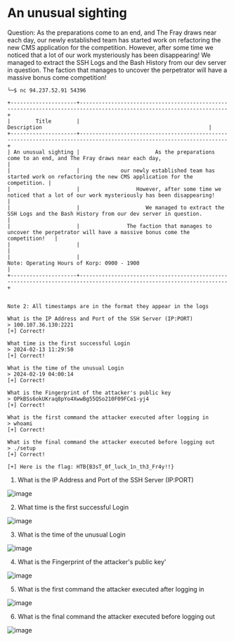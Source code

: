 # An unusual sighting 
Question: As the preparations come to an end, and The Fray draws near each day, our newly established team has started work on refactoring the new CMS application for the competition. However, after some time we noticed that a lot of our work mysteriously has been disappearing! We managed to extract the SSH Logs and the Bash History from our dev server in question. The faction that manages to uncover the perpetrator will have a massive bonus come competition!

```
└─$ nc 94.237.52.91 54396

+---------------------+---------------------------------------------------------------------------------------------------------------------+
|        Title        |                                                     Description                                                     |
+---------------------+---------------------------------------------------------------------------------------------------------------------+
| An unusual sighting |                        As the preparations come to an end, and The Fray draws near each day,                        |
|                     |             our newly established team has started work on refactoring the new CMS application for the competition. |
|                     |                  However, after some time we noticed that a lot of our work mysteriously has been disappearing!     |
|                     |                     We managed to extract the SSH Logs and the Bash History from our dev server in question.        |
|                     |               The faction that manages to uncover the perpetrator will have a massive bonus come the competition!   |
|                     |                                                                                                                     |
|                     |                                            Note: Operating Hours of Korp: 0900 - 1900                               |
+---------------------+---------------------------------------------------------------------------------------------------------------------+


Note 2: All timestamps are in the format they appear in the logs

What is the IP Address and Port of the SSH Server (IP:PORT)
> 100.107.36.130:2221
[+] Correct!

What time is the first successful Login
> 2024-02-13 11:29:50
[+] Correct!

What is the time of the unusual Login
> 2024-02-19 04:00:14
[+] Correct!

What is the Fingerprint of the attacker's public key
> OPkBSs6okUKraq8pYo4XwwBg55QSo210F09FCe1-yj4
[+] Correct!

What is the first command the attacker executed after logging in                                                                                                                           
> whoami                                                                                                                                                                                   
[+] Correct!
                                                                                                                                                                                           
What is the final command the attacker executed before logging out                                                                                                                         
> ./setup                                                                                                                                                                                  
[+] Correct!
                                                                                                                                                                                           
[+] Here is the flag: HTB{B3sT_0f_luck_1n_th3_Fr4y!!}                                                                                                                                      
```

1. What is the IP Address and Port of the SSH Server (IP:PORT)

![image](https://github.com/warlocksmurf/HTB-writeups/assets/121353711/cd680426-f59d-4c4b-a659-e459860387cf)

2. What time is the first successful Login

![image](https://github.com/warlocksmurf/HTB-writeups/assets/121353711/094ce796-d822-41cb-b922-23f045bcb613)

3. What is the time of the unusual Login

![image](https://github.com/warlocksmurf/HTB-writeups/assets/121353711/04a12099-d036-4aae-abc8-e52caa7aac27)

4. What is the Fingerprint of the attacker's public key'

![image](https://github.com/warlocksmurf/HTB-writeups/assets/121353711/505f0b2f-459c-4fb5-9cd1-6a12cd4f3112)

5. What is the first command the attacker executed after logging in

![image](https://github.com/warlocksmurf/HTB-writeups/assets/121353711/d9d7b4c5-f950-46b3-9780-e3aa28788a0d)

6. What is the final command the attacker executed before logging out

![image](https://github.com/warlocksmurf/HTB-writeups/assets/121353711/b89ace7a-7634-431b-b9d3-40898d66417f)
